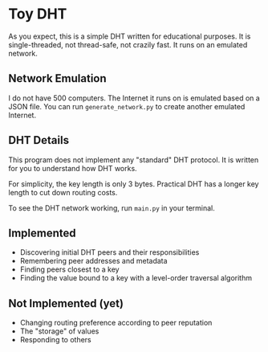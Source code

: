 # Toy DHT

As you expect, this is a simple DHT written for educational purposes. It is single-threaded, not thread-safe, not crazily fast. It runs on an emulated network.

## Network Emulation

I do not have 500 computers. The Internet it runs on is emulated based on a JSON file. You can run `generate_network.py` to create another emulated Internet.

## DHT Details

This program does not implement any "standard" DHT protocol. It is written for you to understand how DHT works.

For simplicity, the key length is only 3 bytes. Practical DHT has a longer key length to cut down routing costs.

To see the DHT network working, run `main.py` in your terminal.

## Implemented

- Discovering initial DHT peers and their responsibilities
- Remembering peer addresses and metadata
- Finding peers closest to a key
- Finding the value bound to a key with a level-order traversal algorithm

## Not Implemented (yet)

- Changing routing preference according to peer reputation
- The "storage" of values
- Responding to others
